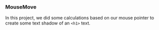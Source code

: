 ### MouseMove

In this project, we did some calculations based on our mouse pointer to create some text shadow of an `<h1>` text.
